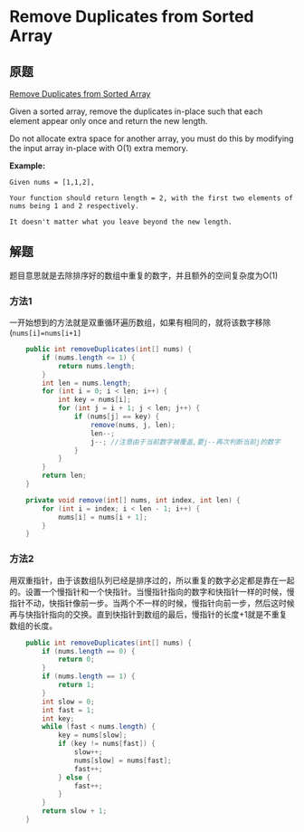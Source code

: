 # Remove Duplicates from Sorted Array

## 原题

[Remove Duplicates from Sorted Array](https://leetcode.com/explore/interview/card/top-interview-questions-easy/92/array/727/)

Given a sorted array, remove the duplicates in-place such that each element appear only once and return the new length.

Do not allocate extra space for another array, you must do this by modifying the input array in-place with O(1) extra memory.

**Example:**

```
Given nums = [1,1,2],

Your function should return length = 2, with the first two elements of nums being 1 and 2 respectively.

It doesn't matter what you leave beyond the new length.
```

## 解题

题目意思就是去除排序好的数组中重复的数字，并且额外的空间复杂度为O(1)

### 方法1

一开始想到的方法就是双重循环遍历数组，如果有相同的，就将该数字移除(`nums[i]=nums[i+1]`

```java
	public int removeDuplicates(int[] nums) {
        if (nums.length <= 1) {
            return nums.length;
        }
        int len = nums.length;
        for (int i = 0; i < len; i++) {
            int key = nums[i];
            for (int j = i + 1; j < len; j++) {
                if (nums[j] == key) {
                    remove(nums, j, len);
                    len--;
                    j--; //注意由于当前数字被覆盖,要j--再次判断当前j的数字
                }
            }
        }
        return len;
    }

    private void remove(int[] nums, int index, int len) {
        for (int i = index; i < len - 1; i++) {
            nums[i] = nums[i + 1];
        }
    }
```

### 方法2

用双重指针，由于该数组队列已经是排序过的，所以重复的数字必定都是靠在一起的。设置一个慢指针和一个快指针。当慢指针指向的数字和快指针一样的时候，慢指针不动，快指针像前一步。当两个不一样的时候，慢指针向前一步，然后这时候再与快指针指向的交换。直到快指针到数组的最后，慢指针的长度+1就是不重复数组的长度。

```java
    public int removeDuplicates(int[] nums) {
        if (nums.length == 0) {
            return 0;
        }
        if (nums.length == 1) {
            return 1;
        }
        int slow = 0;
        int fast = 1;
        int key;
        while (fast < nums.length) {
            key = nums[slow];
            if (key != nums[fast]) {
                slow++;
                nums[slow] = nums[fast];
                fast++;
            } else {
                fast++;
            }
        }
        return slow + 1;
    }
```

